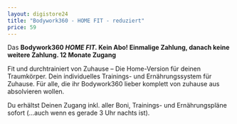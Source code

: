 ```yaml
---
layout: digistore24
title: "Bodywork360 - HOME FIT - reduziert"
price: 59
---
```

<p>Das <strong>Bodywork360 <em>HOME FIT. </em>Kein Abo!&#xA0;Einmalige Zahlung, danach keine weitere Zahlung. 12 Monate Zugang</strong></p>
<p>Fit und durchtrainiert von Zuhause &#x2013; Die Home-Version f&#xFC;r deinen Traumk&#xF6;rper. Dein individuelles Trainings- und Ern&#xE4;hrungssystem f&#xFC;r Zuhause. F&#xFC;r alle, die ihr Bodywork360 lieber komplett von zuhause aus absolvieren&#xA0;wollen.<strong><br></strong></p>
<p>Du erh&#xE4;ltst Deinen Zugang inkl. aller Boni, Trainings- und Ern&#xE4;hrungspl&#xE4;ne sofort (...auch wenn es gerade 3 Uhr nachts ist).</p>